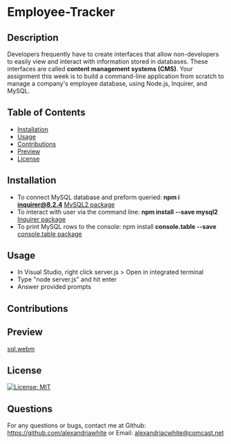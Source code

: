 # Employee-Tracker
    
## Description  
 Developers frequently have to create interfaces that allow non-developers to easily view and interact with information stored in databases. These interfaces are called **content management systems (CMS)**. Your assignment this week is to build a command-line application from scratch to manage a company's employee database, using Node.js, Inquirer, and MySQL.

## Table of Contents
- [Installation](#installation)
- [Usage](#usage)
- [Contributions](#contributions)
- [Preview](#preview)
- [License](#license)
    

## Installation
- To connect MySQL database and preform queried: **npm i inquirer@8.2.4** [MySQL2 package](https://www.npmjs.com/package/mysql2)
- To interact with user via the command line: **npm install --save mysql2** [Inquirer package](https://www.npmjs.com/package/inquirer/v/8.2.4)
- To print MySQL rows to the console: npm install **console.table --save** [console.table package](https://www.npmjs.com/package/console.table) 
    
## Usage
- In Visual Studio, right click server.js > Open in integrated terminal 
- Type "node server.js" and hit enter
- Answer provided prompts   

## Contributions


## Preview
[sql.webm](https://user-images.githubusercontent.com/114960634/212245888-34a42113-6c27-4c46-8de0-d15da63a9902.webm)

## License
[![License: MIT](https://img.shields.io/badge/License-MIT-yellow.svg)](https://opensource.org/licenses/MIT)  

## Questions
For any questions or bugs, contact me at Github: https://github.com/alexandriawhite or Email: alexandriacwhite@comcast.net
